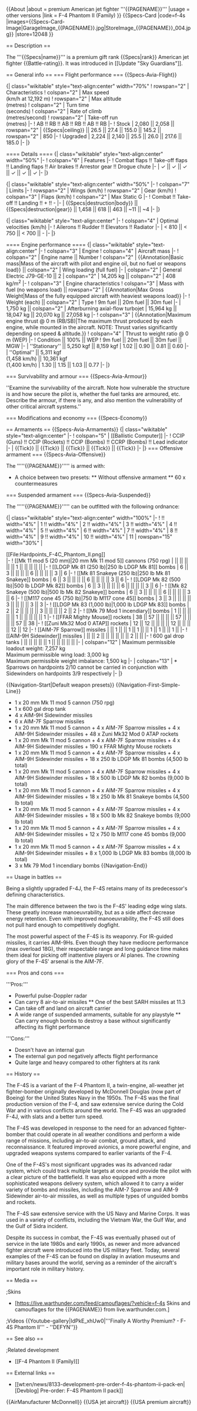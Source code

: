 {{About
|about = premium American jet fighter '''{{PAGENAME}}'''
|usage = other versions
|link = F-4 Phantom II (Family)
}}
{{Specs-Card
|code=f-4s
|images={{Specs-Card-Image|GarageImage_{{PAGENAME}}.jpg|StoreImage_{{PAGENAME}}_004.jpg}}
|store=12048
}}

== Description ==
<!-- ''In the description, the first part should be about the history of and the creation and combat usage of the aircraft, as well as its key features. In the second part, tell the reader about the aircraft in the game. Insert a screenshot of the vehicle, so that if the novice player does not remember the vehicle by name, he will immediately understand what kind of vehicle the article is talking about.'' -->
The '''{{Specs|name}}''' is a premium gift rank {{Specs|rank}} American jet fighter {{Battle-rating}}. It was introduced in [[Update "Sky Guardians"]].

== General info ==
=== Flight performance ===
{{Specs-Avia-Flight}}
<!-- ''Describe how the aircraft behaves in the air. Speed, manoeuvrability, acceleration and allowable loads - these are the most important characteristics of the vehicle.'' -->

{| class="wikitable" style="text-align:center" width="70%"
! rowspan="2" | Characteristics
! colspan="2" | Max speed<br>(km/h at 12,192 m)
! rowspan="2" | Max altitude<br>(metres)
! colspan="2" | Turn time<br>(seconds)
! colspan="2" | Rate of climb<br>(metres/second)
! rowspan="2" | Take-off run<br>(metres)
|-
! AB !! RB !! AB !! RB !! AB !! RB
|-
! Stock
| 2,080 || 2,058 || rowspan="2" | {{Specs|ceiling}} || 26.5 || 27.4 || 155.0 || 145.2 || rowspan="2" | 850
|-
! Upgraded
| 2,224 || 2,140 || 25.5 || 26.0 || 217.6 || 185.0
|-
|}

==== Details ====
{| class="wikitable" style="text-align:center" width="50%"
|-
! colspan="6" | Features
|-
! Combat flaps !! Take-off flaps !! Landing flaps !! Air brakes !! Arrestor gear !! Drogue chute
|-
| ✓ || ✓ || ✓ || ✓ || ✓ || ✓     <!-- ✓ -->
|-
|}

{| class="wikitable" style="text-align:center" width="50%"
|-
! colspan="7" | Limits
|-
! rowspan="2" | Wings (km/h)
! rowspan="2" | Gear (km/h)
! colspan="3" | Flaps (km/h)
! colspan="2" | Max Static G
|-
! Combat !! Take-off !! Landing !! + !! -
|-
| {{Specs|destruction|body}} || {{Specs|destruction|gear}} || 1,458 || 618 || 463 || ~11 || ~4
|-
|}

{| class="wikitable" style="text-align:center"
|-
! colspan="4" | Optimal velocities (km/h)
|-
! Ailerons !! Rudder !! Elevators !! Radiator
|-
| < 810 || < 750 || < 700 || -
|-
|}

==== Engine performance ====
{| class="wikitable" style="text-align:center"
|-
! colspan="3" | Engine
! colspan="4" | Aircraft mass
|-
! colspan="2" | Engine name || Number
! colspan="2" | {{Annotation|Basic mass|Mass of the aircraft with pilot and engine oil, but no fuel or weapons load}} || colspan="2" | Wing loading (full fuel)
|-
| colspan="2" | General Electric J79-GE-10 || 2
| colspan="2" | 14,205 kg || colspan="2" | 408 kg/m<sup>2</sup>
|-
! colspan="3" | Engine characteristics
! colspan="3" | Mass with fuel (no weapons load) || rowspan="2" | {{Annotation|Max Gross<br>Weight|Mass of the fully equipped aircraft with heaviest weapons load}}
|-
! Weight (each) || colspan="2" | Type
! 9m fuel || 20m fuel || 30m fuel
|-
| 1,750 kg || colspan="2" | Afterburning axial-flow turbojet
| 15,964 kg || 18,047 kg || 20,070 kg || 27,058 kg
|-
! colspan="3" | {{Annotation|Maximum engine thrust @ 0 m (RB/SB)|The maximum thrust produced by each engine, while mounted in the aircraft. NOTE: Thrust varies significantly depending on speed & altitude.}}
! colspan="4" | Thrust to weight ratio @ 0 m (WEP)
|-
! Condition || 100% || WEP
! 9m fuel || 20m fuel || 30m fuel || MGW
|-
| ''Stationary'' || 5,250 kgf || 8,159 kgf
| 1.02 || 0.90 || 0.81 || 0.60
|-
| ''Optimal'' || 5,311 kgf<br>(1,458 km/h) || 10,361 kgf<br>(1,400 km/h)
| 1.30 || 1.15 || 1.03 || 0.77
|-
|}

=== Survivability and armour ===
{{Specs-Avia-Armour}}
<!-- ''Examine the survivability of the aircraft. Note how vulnerable the structure is and how secure the pilot is, whether the fuel tanks are armoured, etc. Describe the armour, if there is any, and also mention the vulnerability of other critical aircraft systems.'' -->
''Examine the survivability of the aircraft. Note how vulnerable the structure is and how secure the pilot is, whether the fuel tanks are armoured, etc. Describe the armour, if there is any, and also mention the vulnerability of other critical aircraft systems.''

=== Modifications and economy ===
{{Specs-Economy}}

== Armaments ==
{{Specs-Avia-Armaments}}
{| class="wikitable" style="text-align:center"
|-
! colspan="5" | [[Ballistic Computer]]
|-
! CCIP (Guns) !! CCIP (Rockets) !! CCIP (Bombs) !! CCRP (Bombs) !! Lead indicator
|-
| {{Tick}} || {{Tick}} || {{Tick}} || {{Tick}} || {{Tick}}
|-
|}
=== Offensive armament ===
{{Specs-Avia-Offensive}}
<!-- ''Describe the offensive armament of the aircraft, if any. Describe how effective the cannons and machine guns are in a battle, and also what belts or drums are better to use. If there is no offensive weaponry, delete this subsection.'' -->

The '''''{{PAGENAME}}''''' is armed with:

* A choice between two presets:
** Without offensive armament
** 60 x countermeasures

=== Suspended armament ===
{{Specs-Avia-Suspended}}
<!-- ''Describe the aircraft's suspended armament: additional cannons under the wings, bombs, rockets and torpedoes. This section is especially important for bombers and attackers. If there is no suspended weaponry remove this subsection.'' -->

The '''''{{PAGENAME}}''''' can be outfitted with the following ordnance:

{| class="wikitable" style="text-align:center" width="100%"
|-
! !! width="4%" | 1 !! width="4%" | 2 !! width="4%" | 3 !! width="4%" | 4 !! width="4%" | 5 !! width="4%" | 6 !! width="4%" | 7 !! width="4%" | 8 !! width="4%" | 9 !! width="4%" | 10 !! width="4%" | 11
| rowspan="15" width="30%" | <div class="ttx-image">[[File:Hardpoints_F-4C_Phantom_II.png]]</div>
|-
! [[Mk 11 mod 5 (20 mm)|20 mm Mk 11 mod 5]] cannons (750 rpg)
| || || || || || 1 || || || || ||
|-
! [[LDGP Mk 81 (250 lb)|250 lb LDGP Mk 81]] bombs
| 6 || 3 || || || || 6 || || || || 3 || 6
|-
! [[Mk 81 Snakeye (250 lb)|250 lb Mk 81 Snakeye]] bombs
| 6 || 3 || || || || 6 || || || || 3 || 6
|-
! [[LDGP Mk 82 (500 lb)|500 lb LDGP Mk 82]] bombs
| 6 || 3 || || || || 6 || || || || 3 || 6
|-
! [[Mk 82 Snakeye (500 lb)|500 lb Mk 82 Snakeye]] bombs
| 6 || 3 || || || || 6 || || || || 3 || 6
|-
! [[M117 cone 45 (750 lb)|750 lb M117 cone 45]] bombs
| 3 || 3 || || || || 3 || || || || 3 || 3
|-
! [[LDGP Mk 83 (1,000 lb)|1,000 lb LDGP Mk 83]] bombs
| 2 || 2 || || || || 3 || || || || 2 || 2
|-
! [[Mk 79 Mod 1 incendiary]] bombs
| 1 || || || || || 1 || || || || || 1
|-
! [[FFAR Mighty Mouse]] rockets
| 38 || 57 || || || || 57 || || || || 57 || 38
|-
! [[Zuni Mk32 Mod 0 ATAP]] rockets
| 12 || 12 || || || || 12 || || || || 12 || 12
|-
! [[AIM-7F Sparrow]] missiles
| || 1 || || 1 || 1 || || 1 || 1 || || 1 ||
|-
! [[AIM-9H Sidewinder]] missiles
| || || 2 || || || || || || 2 || ||
|-
! 600 gal drop tanks
| || || || || || 1 || || || || ||
|-
| colspan="12" | Maximum permissible loadout weight: 7,257 kg<br>Maximum permissible wing load: 3,000 kg<br>Maximum permissible weight imbalance: 1,500 kg
|-
| colspan="13" | * Sparrows on hardpoints 2/10 cannot be carried in conjunction with Sidewinders on hardpoints 3/9 respectively
|-
|}

{{Navigation-Start|Default weapon presets}}
{{Navigation-First-Simple-Line}}
* 1 x 20 mm Mk 11 mod 5 cannon (750 rpg)
* 1 x 600 gal drop tank
* 4 x AIM-9H Sidewinder missiles
* 6 x AIM-7F Sparrow missiles
* 1 x 20 mm Mk 11 mod 5 cannon + 4 x AIM-7F Sparrow missiles + 4 x AIM-9H Sidewinder missiles + 48 x Zuni Mk32 Mod 0 ATAP rockets
* 1 x 20 mm Mk 11 mod 5 cannon + 4 x AIM-7F Sparrow missiles + 4 x AIM-9H Sidewinder missiles + 190 x FFAR Mighty Mouse rockets
* 1 x 20 mm Mk 11 mod 5 cannon + 4 x AIM-7F Sparrow missiles + 4 x AIM-9H Sidewinder missiles + 18 x 250 lb LDGP Mk 81 bombs (4,500 lb total)
* 1 x 20 mm Mk 11 mod 5 cannon + 4 x AIM-7F Sparrow missiles + 4 x AIM-9H Sidewinder missiles + 18 x 500 lb LDGP Mk 82 bombs (9,000 lb total)
* 1 x 20 mm Mk 11 mod 5 cannon + 4 x AIM-7F Sparrow missiles + 4 x AIM-9H Sidewinder missiles + 18 x 250 lb Mk 81 Snakeye bombs (4,500 lb total)
* 1 x 20 mm Mk 11 mod 5 cannon + 4 x AIM-7F Sparrow missiles + 4 x AIM-9H Sidewinder missiles + 18 x 500 lb Mk 82 Snakeye bombs (9,000 lb total)
* 1 x 20 mm Mk 11 mod 5 cannon + 4 x AIM-7F Sparrow missiles + 4 x AIM-9H Sidewinder missiles + 12 x 750 lb M117 cone 45 bombs (9,000 lb total)
* 1 x 20 mm Mk 11 mod 5 cannon + 4 x AIM-7F Sparrow missiles + 4 x AIM-9H Sidewinder missiles + 8 x 1,000 lb LDGP Mk 83 bombs (8,000 lb total)
* 3 x Mk 79 Mod 1 incendiary bombs
{{Navigation-End}}

== Usage in battles ==
<!-- ''Describe the tactics of playing in the aircraft, the features of using aircraft in a team and advice on tactics. Refrain from creating a "guide" - do not impose a single point of view, but instead, give the reader food for thought. Examine the most dangerous enemies and give recommendations on fighting them. If necessary, note the specifics of the game in different modes (AB, RB, SB).'' -->

Being a slightly upgraded F-4J, the F-4S retains many of its predecessor's defining characteristics.

The main difference between the two is the F-4S' leading edge wing slats. These greatly increase manoeuvrability, but as a side affect decrease energy retention. Even with improved manoeuvrability, the F-4S still does not pull hard enough to competitively dogfight.

The most powerful aspect of the F-4S is its weaponry. For IR-guided missiles, it carries AIM-9Hs. Even though they have mediocre performance (max overload 18G), their respectable range and long guidance time makes them ideal for picking off inattentive players or AI planes. The crowning glory of the F-4S' arsenal is the AIM-7F.

=== Pros and cons ===
<!-- ''Summarise and briefly evaluate the vehicle in terms of its characteristics and combat effectiveness. Mark its pros and cons in the bulleted list. Try not to use more than 6 points for each of the characteristics. Avoid using categorical definitions such as "bad", "good" and the like - use substitutions with softer forms such as "inadequate" and "effective".'' -->

'''Pros:'''

* Powerful pulse-Doppler radar
* Can carry 8 air-to-air missiles
** One of the best SARH missiles at 11.3
* Can take off and land on aircraft carrier
* A wide range of suspended armaments, suitable for any playstyle
** Can carry enough bombs to destroy a base without significantly affecting its flight performance

'''Cons:'''

* Doesn't have an internal gun
* The external gun pod negatively affects flight performance
* Quite large and heavy compared to other fighters at its rank

== History ==
<!-- ''Describe the history of the creation and combat usage of the aircraft in more detail than in the introduction. If the historical reference turns out to be too long, take it to a separate article, taking a link to the article about the vehicle and adding a block "/History" (example: <nowiki>https://wiki.warthunder.com/(Vehicle-name)/History</nowiki>) and add a link to it here using the <code>main</code> template. Be sure to reference text and sources by using <code><nowiki><ref></ref></nowiki></code>, as well as adding them at the end of the article with <code><nowiki><references /></nowiki></code>. This section may also include the vehicle's dev blog entry (if applicable) and the in-game encyclopedia description (under <code><nowiki>=== In-game description ===</nowiki></code>, also if applicable).'' -->

The F-4S is a variant of the F-4 Phantom II, a twin-engine, all-weather jet fighter-bomber originally developed by McDonnell Douglas (now part of Boeing) for the United States Navy in the 1950s. The F-4S was the final production version of the F-4, and saw extensive service during the Cold War and in various conflicts around the world. The F-4S was an upgraded F-4J, with slats and a better turn speed.

The F-4S was developed in response to the need for an advanced fighter-bomber that could operate in all weather conditions and perform a wide range of missions, including air-to-air combat, ground attack, and reconnaissance. It featured improved avionics, a more powerful engine, and upgraded weapons systems compared to earlier variants of the F-4.

One of the F-4S's most significant upgrades was its advanced radar system, which could track multiple targets at once and provide the pilot with a clear picture of the battlefield. It was also equipped with a more sophisticated weapons delivery system, which allowed it to carry a wider variety of bombs and missiles, including the AIM-7 Sparrow and AIM-9 Sidewinder air-to-air missiles, as well as multiple types of unguided bombs and rockets.

The F-4S saw extensive service with the US Navy and Marine Corps. It was used in a variety of conflicts, including the Vietnam War, the Gulf War, and the Gulf of Sidra incident.

Despite its success in combat, the F-4S was eventually phased out of service in the late 1980s and early 1990s, as newer and more advanced fighter aircraft were introduced into the US military fleet. Today, several examples of the F-4S can be found on display in aviation museums and military bases around the world, serving as a reminder of the aircraft's important role in military history.

== Media ==
<!-- ''Excellent additions to the article would be video guides, screenshots from the game, and photos.'' -->

;Skins

* [https://live.warthunder.com/feed/camouflages/?vehicle=f-4s Skins and camouflages for the {{PAGENAME}} from live.warthunder.com.]

;Videos
{{Youtube-gallery|IdPkE_xhUw0|'''Finally A Worthy Premium? - F-4S Phantom II''' - ''DEFYN''}}

== See also ==
<!-- ''Links to the articles on the War Thunder Wiki that you think will be useful for the reader, for example:''
* ''reference to the series of the aircraft;''
* ''links to approximate analogues of other nations and research trees.'' -->

;Related development

* [[F-4 Phantom II (Family)]]

== External links ==
<!-- ''Paste links to sources and external resources, such as:''
* ''topic on the official game forum;''
* ''other literature.'' -->

* [[wt:en/news/8133-development-pre-order-f-4s-phantom-ii-pack-en|[Devblog] Pre-order: F-4S Phantom II pack]]

{{AirManufacturer McDonnell}}
{{USA jet aircraft}}
{{USA premium aircraft}}